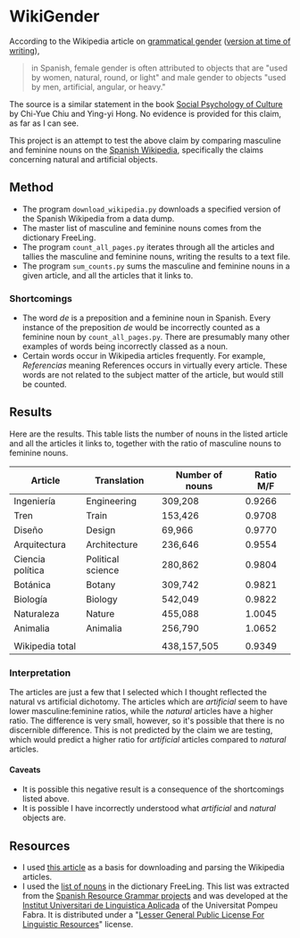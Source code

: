 # WikiGender

According to the Wikipedia article on [grammatical gender](https://en.wikipedia.org/wiki/Grammatical_gender) ([version at time of writing](https://en.wikipedia.org/w/index.php?title=Grammatical_gender&oldid=980781158)),
> in Spanish, female gender is often attributed to objects that are "used by women, natural, round, or light" and male gender to objects "used by men, artificial, angular, or heavy."

The source is a similar statement in the book [Social Psychology of Culture](https://books.google.com/books?id=8xVdAgAAQBAJ&pg=PA120) by Chi-Yue Chiu and Ying-yi Hong.
No evidence is provided for this claim, as far as I can see.

This project is an attempt to test the above claim by comparing masculine and feminine nouns on the [Spanish Wikipedia](https://es.wikipedia.org/wiki/Wikipedia:Portada), specifically the claims concerning natural and artificial objects.

## Method

* The program `download_wikipedia.py` downloads a specified version of the Spanish Wikipedia from a data dump.
* The master list of masculine and feminine nouns comes from the dictionary FreeLing.
* The program `count_all_pages.py` iterates through all the articles and tallies the masculine and feminine nouns, writing the results to a text file.
* The program `sum_counts.py` sums the masculine and feminine nouns in a given article, and all the articles that it links to.

### Shortcomings

* The word *de* is a preposition and a feminine noun in Spanish.
  Every instance of the preposition *de* would be incorrectly counted as a feminine noun by `count_all_pages.py`.
  There are presumably many other examples of words being incorrectly classed as a noun.
* Certain words occur in Wikipedia articles frequently.
  For example, *Referencias* meaning References occurs in virtually every article.
  These words are not related to the subject matter of the article, but would still be counted.

## Results

Here are the results.
This table lists the number of nouns in the listed article and all the articles it links to, together with the ratio of masculine nouns to feminine nouns.

| Article | Translation | Number of nouns | Ratio M/F | 
| --- | --- | --- | --- |
| Ingeniería | Engineering | 309,208 | 0.9266 |
| Tren | Train | 153,426 | 0.9708 |
| Diseño | Design | 69,966 | 0.9770 |
| Arquitectura | Architecture | 236,646 | 0.9554 | 
| Ciencia política | Political science | 280,862 | 0.9804 |
| Botánica | Botany | 309,742 | 0.9821 |
| Biología | Biology | 542,049 | 0.9822 |
| Naturaleza | Nature | 455,088 | 1.0045 |
| Animalia | Animalia | 256,790 | 1.0652 |
|  |  |  |  |
| Wikipedia total | | 438,157,505 | 0.9349 |

### Interpretation

The articles are just a few that I selected which I thought reflected the natural vs artificial dichotomy.
The articles which are *artificial* seem to have lower masculine:feminine ratios, while the *natural* articles have a higher ratio.
The difference is very small, however, so it's possible that there is no discernible difference.
This is not predicted by the claim we are testing, which would predict a higher ratio for *artificial* articles compared to *natural* articles.

#### Caveats

* It is possible this negative result is a consequence of the shortcomings listed above.
* It is possible I have incorrectly understood what *artificial* and *natural* objects are.

## Resources

* I used [this article](https://towardsdatascience.com/wikipedia-data-science-working-with-the-worlds-largest-encyclopedia-c08efbac5f5c) as a basis for downloading and parsing the Wikipedia articles.
* I used the [list of nouns](https://raw.githubusercontent.com/TALP-UPC/FreeLing/master/data/es/dictionary/entries/MM.nom) in the dictionary FreeLing.
This list was extracted from the [Spanish Resource Grammar projects](http://www.upf.edu/pdi/iula/montserrat.marimon/srg.html) and was developed at the [Institut Universitari de Linguistica Aplicada](http://www.iula.upf.edu) of the Universitat Pompeu Fabra.
It is distributed under a "[Lesser General Public License For Linguistic Resources](https://github.com/TALP-UPC/FreeLing/blob/master/LICENSES/LGPLLR.license)" license.

